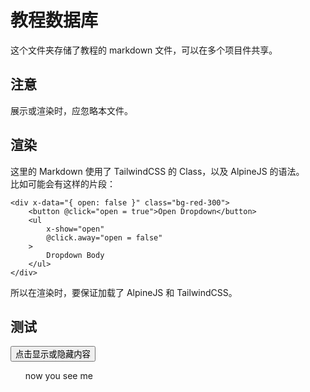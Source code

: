 # 教程数据库

这个文件夹存储了教程的 markdown 文件，可以在多个项目件共享。

## 注意

展示或渲染时，应忽略本文件。

## 渲染

这里的 Markdown 使用了 TailwindCSS 的 Class，以及 AlpineJS 的语法。  
比如可能会有这样的片段：

```
<div x-data="{ open: false }" class="bg-red-300">
    <button @click="open = true">Open Dropdown</button>
    <ul
        x-show="open"
        @click.away="open = false"
    >
        Dropdown Body
    </ul>
</div>
```

所以在渲染时，要保证加载了 AlpineJS 和 TailwindCSS。

## 测试

<div x-data="{ open: false }" class="bg-sky-500/50 rounded-2xl justify-center flex flex-col">
    <button @click="open = true">点击显示或隐藏内容</button>
    <ul
        x-show="open"
        @click.away="open = false"
    >
        now you see me
    </ul>
</div>
